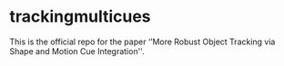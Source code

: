 # trackingmulticues
This is the official repo for the paper ‘’More Robust Object Tracking via Shape and Motion Cue Integration''.
